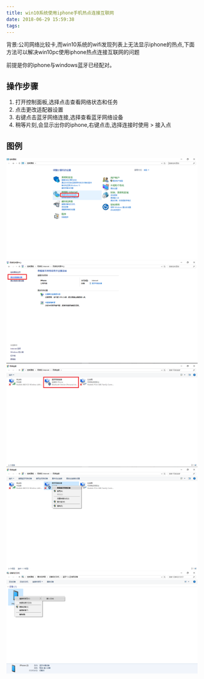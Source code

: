 ```yaml
---
title: win10系统使用iphone手机热点连接互联网
date: 2018-06-29 15:59:38
tags:
---
```


背景:公司网络比较卡,而win10系统的wifi发现列表上无法显示iphone的热点,下面方法可以解决win10pc使用iphone热点连接互联网的问题

前提是你的iphone与windows蓝牙已经配对。

## 操作步骤

1. 打开控制面板,选择点击查看网络状态和任务
2. 点击更改适配器设置
3. 右键点击蓝牙网络连接,选择查看蓝牙网络设备
4. 稍等片刻,会显示出你的iphone,右键点击,选择连接时使用 > 接入点

## 图例

![img](/images/2018062901.png)
![img](/images/2018062902.png)
![img](/images/2018062903.png)
![img](/images/2018062904.png)
![img](/images/2018062905.png)